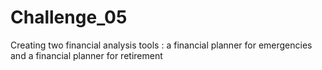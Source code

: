 # Challenge_05
Creating two financial analysis tools : a financial planner for emergencies and a financial planner for retirement
